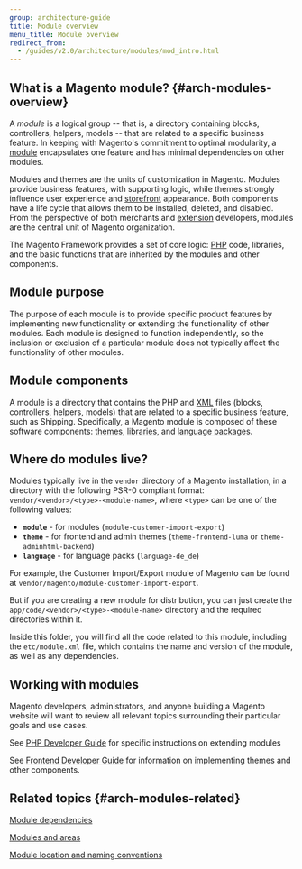 ```yaml
---
group: architecture-guide
title: Module overview
menu_title: Module overview
redirect_from:
  - /guides/v2.0/architecture/modules/mod_intro.html
---
```


## What is a Magento module? {#arch-modules-overview}

A *module* is a logical group -- that is, a directory containing blocks, controllers, helpers, models -- that are related to a specific business feature. In keeping with Magento's commitment to optimal modularity, a [module](https://glossary.magento.com/module) encapsulates one feature and has minimal dependencies on other modules.

Modules and themes are the units of customization in Magento. Modules provide business features, with supporting logic,  while themes strongly influence user experience and [storefront](https://glossary.magento.com/storefront) appearance. Both components have a life cycle that allows them to be installed, deleted, and disabled. From the perspective of both merchants and [extension](https://glossary.magento.com/extension) developers, modules are the central unit of Magento organization.

The Magento Framework provides a set of core logic: [PHP](https://glossary.magento.com/php) code, libraries, and the basic functions that are inherited by the modules and other components.

## Module purpose

The purpose of each module is to provide specific product features by implementing new functionality or extending the functionality of other modules. Each module is designed to function independently, so the inclusion or exclusion of a particular module does not typically affect the functionality of other modules.

## Module components

A module is a directory that contains the PHP and [XML](https://glossary.magento.com/xml) files (blocks, controllers, helpers, models) that are related to a specific business feature, such as Shipping. Specifically, a Magento module is composed of these software components: [themes]({{page.baseurl}}/frontend-dev-guide/themes/theme-overview.html), [libraries]({{page.baseurl}}/architecture/archi_perspectives/third-party-libs.html), and [language packages]({{page.baseurl}}/frontend-dev-guide/translations/xlate.html#m2devgde-xlate-languagepack).

## Where do modules live?

Modules typically live in the `vendor` directory of a Magento installation, in a directory with the following PSR-0 compliant format: `vendor/<vendor>/<type>-<module-name>`, where `<type>` can be one of the following values:
 - **`module`** - for modules (`module-customer-import-export`)
 - **`theme`** - for frontend and admin themes (`theme-frontend-luma` or `theme-adminhtml-backend`)
 - **`language`** - for language packs (`language-de_de`)

For example, the Customer Import/Export module of Magento can be found at `vendor/magento/module-customer-import-export`.

But if you are creating a new module for distribution, you can just create the `app/code/<vendor>/<type>-<module-name>` directory and the required directories within it.

Inside this folder, you will find all the code related to this module, including the `etc/module.xml` file, which contains the name and version of the module, as well as any dependencies.

## Working with modules

Magento developers, administrators, and anyone building a Magento website will want to review all relevant topics surrounding their particular goals and use cases.

See [PHP Developer Guide]({{page.baseurl}}/extension-dev-guide/bk-extension-dev-guide.html) for specific instructions on extending modules 


See [Frontend Developer Guide]({{page.baseurl}}/frontend-dev-guide/bk-frontend-dev-guide.html) for information on implementing themes and other components.

## Related topics {#arch-modules-related}

[Module dependencies]({{page.baseurl}}/architecture/archi_perspectives/components/modules/mod_depend.html)

[Modules and areas]({{page.baseurl}}/architecture/archi_perspectives/components/modules/mod_and_areas.html)

[Module location and naming conventions]({{page.baseurl}}/architecture/archi_perspectives/components/modules/mod_conventions.html)

